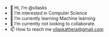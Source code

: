 - 👋 Hi, I’m @vilasks
- 👀 I’m interested in Computer Science
- 🌱 I’m currently learning Machine learning
- 💞️ I’m currently not looking to collaborate.
- 📫 How to reach me vilaskathera@gmail.com

<!---
vilasks/vilasks is a ✨ special ✨ repository because its `README.md` (this file) appears on your GitHub profile.
You can click the Preview link to take a look at your changes.
--->
